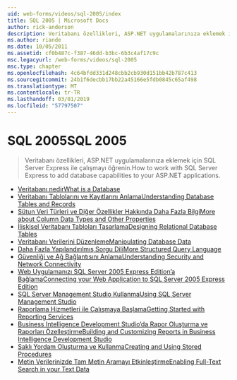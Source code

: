 ```yaml
---
uid: web-forms/videos/sql-2005/index
title: SQL 2005 | Microsoft Docs
author: rick-anderson
description: Veritabanı özellikleri, ASP.NET uygulamalarınıza eklemek için SQL Server Express ile çalışmayı öğrenin.
ms.author: riande
ms.date: 10/05/2011
ms.assetid: cf0b487c-f387-46dd-b3bc-6b3c4af17c9c
msc.legacyurl: /web-forms/videos/sql-2005
msc.type: chapter
ms.openlocfilehash: 4c64bfdd331d248cbb2cb930d151bb42b787c413
ms.sourcegitcommit: 24b1f6decbb17bb22a45166e5fdb0845c65af498
ms.translationtype: MT
ms.contentlocale: tr-TR
ms.lasthandoff: 03/01/2019
ms.locfileid: "57797507"
---
```

<a name="sql-2005"></a><span data-ttu-id="6e7d1-103">SQL 2005</span><span class="sxs-lookup"><span data-stu-id="6e7d1-103">SQL 2005</span></span>
====================
> <span data-ttu-id="6e7d1-104">Veritabanı özellikleri, ASP.NET uygulamalarınıza eklemek için SQL Server Express ile çalışmayı öğrenin.</span><span class="sxs-lookup"><span data-stu-id="6e7d1-104">How to work with SQL Server Express to add database capabilities to your ASP.NET applications.</span></span>


- [<span data-ttu-id="6e7d1-105">Veritabanı nedir</span><span class="sxs-lookup"><span data-stu-id="6e7d1-105">What is a Database</span></span>](what-is-a-database.md)
- [<span data-ttu-id="6e7d1-106">Veritabanı Tablolarını ve Kayıtlarını Anlama</span><span class="sxs-lookup"><span data-stu-id="6e7d1-106">Understanding Database Tables and Records</span></span>](understanding-database-tables-and-records.md)
- [<span data-ttu-id="6e7d1-107">Sütun Veri Türleri ve Diğer Özellikler Hakkında Daha Fazla Bilgi</span><span class="sxs-lookup"><span data-stu-id="6e7d1-107">More about Column Data Types and Other Properties</span></span>](more-about-column-data-types-and-other-properties.md)
- [<span data-ttu-id="6e7d1-108">İlişkisel Veritabanı Tabloları Tasarlama</span><span class="sxs-lookup"><span data-stu-id="6e7d1-108">Designing Relational Database Tables</span></span>](designing-relational-database-tables.md)
- [<span data-ttu-id="6e7d1-109">Veritabanı Verilerini Düzenleme</span><span class="sxs-lookup"><span data-stu-id="6e7d1-109">Manipulating Database Data</span></span>](manipulating-database-data.md)
- [<span data-ttu-id="6e7d1-110">Daha Fazla Yapılandırılmış Sorgu Dili</span><span class="sxs-lookup"><span data-stu-id="6e7d1-110">More Structured Query Language</span></span>](more-structured-query-language.md)
- [<span data-ttu-id="6e7d1-111">Güvenliği ve Ağ Bağlantısını Anlama</span><span class="sxs-lookup"><span data-stu-id="6e7d1-111">Understanding Security and Network Connectivity</span></span>](understanding-security-and-network-connectivity.md)
- [<span data-ttu-id="6e7d1-112">Web Uygulamanızı SQL Server 2005 Express Edition’a Bağlama</span><span class="sxs-lookup"><span data-stu-id="6e7d1-112">Connecting your Web Application to SQL Server 2005 Express Edition</span></span>](connecting-your-web-application-to-sql-server-2005-express-edition.md)
- [<span data-ttu-id="6e7d1-113">SQL Server Management Studio Kullanma</span><span class="sxs-lookup"><span data-stu-id="6e7d1-113">Using SQL Server Management Studio</span></span>](using-sql-server-management-studio.md)
- [<span data-ttu-id="6e7d1-114">Raporlama Hizmetleri ile Çalışmaya Başlama</span><span class="sxs-lookup"><span data-stu-id="6e7d1-114">Getting Started with Reporting Services</span></span>](getting-started-with-reporting-services.md)
- [<span data-ttu-id="6e7d1-115">Business Intelligence Development Studio’da Rapor Oluşturma ve Raporları Özelleştirme</span><span class="sxs-lookup"><span data-stu-id="6e7d1-115">Building and Customizing Reports in Business Intelligence Development Studio</span></span>](building-and-customizing-reports-in-business-intelligence-development-studio.md)
- [<span data-ttu-id="6e7d1-116">Saklı Yordam Oluşturma ve Kullanma</span><span class="sxs-lookup"><span data-stu-id="6e7d1-116">Creating and Using Stored Procedures</span></span>](creating-and-using-stored-procedures.md)
- [<span data-ttu-id="6e7d1-117">Metin Verilerinizde Tam Metin Aramayı Etkinleştirme</span><span class="sxs-lookup"><span data-stu-id="6e7d1-117">Enabling Full-Text Search in your Text Data</span></span>](enabling-full-text-search-in-your-text-data.md)
